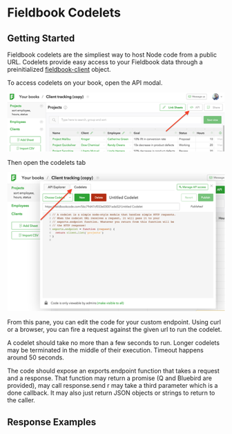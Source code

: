 Fieldbook Codelets
==================

Getting Started
---------------

Fieldbook codelets are the simpliest way to host Node code from a public URL.  Codelets provide easy access to your Fieldbook data through a preinitialized [fieldbook-client](https://github.com/fieldbook/fieldbook-client) object.

To access codelets on your book, open the API modal.

![api-button](images/api-button.png)

Then open the codelets tab

![codelets-tab](images/codelets-tab.png)

From this pane, you can edit the code for your custom endpoint.  Using curl or a browser, you can fire a request against the given url to run the codelet.

A codelet should take no more than a few seconds to run.  Longer codelets may be terminated in the middle of their execution.  Timeout happens around 50 seconds.

The code should expose an exports.endpoint function that takes a request and a response.  That function may return a promise (Q and Bluebird are provided), may call response.send
r may take a third parameter which is a done callback.  It may also just return JSON objects or strings to return to the caller.

Response Examples
-----------------

